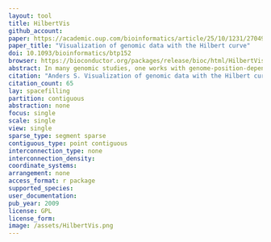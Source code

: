 ```yaml
---
layout: tool 
title: HilbertVis
github_account: 
paper: https://academic.oup.com/bioinformatics/article/25/10/1231/270493
paper_title: "Visualization of genomic data with the Hilbert curve"
doi: 10.1093/bioinformatics/btp152
browser: https://bioconductor.org/packages/release/bioc/html/HilbertVis.html
abstract: In many genomic studies, one works with genome-position-dependent data, e.g. ChIP-chip or ChIP-Seq scores. Using conventional tools, it can be difficult to get a good feel for the data, especially the distribution of features. This article argues that the so-called Hilbert curve visualization can complement genome browsers and help to get further insights into the structure of one's data. This is demonstrated with examples from different use cases. An open-source application, called HilbertVis, is presented that allows the user to produce and interactively explore such plots.
citation: "Anders S. Visualization of genomic data with the Hilbert curve. Bioinformatics. academic.oup.com; 2009;25: 1231–1235."
citation_count: 65
lay: spacefilling
partition: contiguous
abstraction: none
focus: single
scale: single
view: single
sparse_type: segment sparse
contiguous_type: point contiguous
interconnection_type: none
interconnection_density: 
coordinate_systems: 
arrangement: none
access_format: r package
supported_species: 
user_documentation: 
pub_year: 2009
license: GPL
license_form: 
image: /assets/HilbertVis.png
---
```

